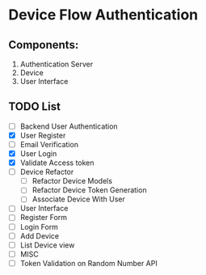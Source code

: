 # Device Flow Authentication

## Components:
1. Authentication Server
2. Device
3. User Interface


## TODO List
- [ ]  Backend User Authentication
  - [X]  User Register
  - [ ]  Email Verification
  - [X]  User Login
  - [X]  Validate Access token
- [ ] Device Refactor
  - [ ] Refactor Device Models
  - [ ] Refactor Device Token Generation
  - [ ] Associate Device With User
- [ ]  User Interface
  - [ ]  Register Form
  - [ ]  Login Form
  - [ ]  Add Device
  - [ ]  List Device view
- [ ]  MISC
  - [ ]  Token Validation on Random Number API